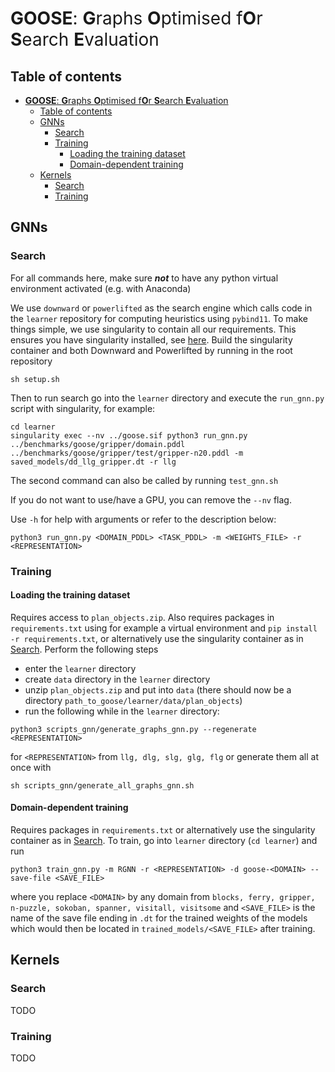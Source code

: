 # <span style="font-weight:normal">**GOOSE**: **G**raphs **O**ptimised f**O**r **S**earch **E**valuation</span>

## Table of contents
- [**GOOSE**: **G**raphs **O**ptimised f**O**r **S**earch **E**valuation](#goose-graphs-optimised-for-search-evaluation)
  - [Table of contents](#table-of-contents)
  - [GNNs](#gnns)
    - [Search](#search)
    - [Training](#training)
      - [Loading the training dataset](#loading-the-training-dataset)
      - [Domain-dependent training](#domain-dependent-training)
  - [Kernels](#kernels)
    - [Search](#search-1)
    - [Training](#training-1)

## GNNs
### Search
For all commands here, make sure ***not*** to have any python virtual environment activated (e.g. with Anaconda)

We use `downward` or `powerlifted` as the search engine which calls code in the `learner` repository for computing heuristics
using `pybind11`. To make things simple, we use singularity to contain all our requirements. This ensures you have
singularity installed, see [here](https://github.com/apptainer/singularity). Build the singularity container and both
Downward and Powerlifted by running in the root repository
```
sh setup.sh
```

Then to run search go into the `learner` directory and execute the `run_gnn.py` script with singularity, for example:
```
cd learner
singularity exec --nv ../goose.sif python3 run_gnn.py ../benchmarks/goose/gripper/domain.pddl ../benchmarks/goose/gripper/test/gripper-n20.pddl -m saved_models/dd_llg_gripper.dt -r llg
```

The second command can also be called by running `test_gnn.sh`

If you do not want to use/have a GPU, you can remove the `--nv` flag. 

Use `-h` for help with arguments or refer to the description below:
```
python3 run_gnn.py <DOMAIN_PDDL> <TASK_PDDL> -m <WEIGHTS_FILE> -r <REPRESENTATION>
```

### Training
#### Loading the training dataset
Requires access to `plan_objects.zip`. Also requires packages in `requirements.txt` using for example a virtual environment
and `pip install -r requirements.txt`, or alternatively use the singularity container as in [Search](#search). Perform the
following steps
- enter the `learner` directory
- create `data` directory in the `learner` directory
- unzip `plan_objects.zip` and put into `data` (there should now be a directory
  `path_to_goose/learner/data/plan_objects`)
- run the following while in the  `learner` directory:
```
python3 scripts_gnn/generate_graphs_gnn.py --regenerate <REPRESENTATION>
```
for `<REPRESENTATION>` from `llg, dlg, slg, glg, flg` or generate them all at once with
```
sh scripts_gnn/generate_all_graphs_gnn.sh
```

#### Domain-dependent training
Requires packages in `requirements.txt` or alternatively use the singularity container as in [Search](#search). To train, go
into ```learner``` directory (`cd learner`) and run
```
python3 train_gnn.py -m RGNN -r <REPRESENTATION> -d goose-<DOMAIN> --save-file <SAVE_FILE>
```
where you replace `<DOMAIN>` by any domain from `blocks, ferry, gripper, n-puzzle, sokoban, spanner, visitall,
visitsome` and `<SAVE_FILE>` is the name of the save file ending in `.dt` for the trained weights of the models which
would then be located in `trained_models/<SAVE_FILE>` after training.

## Kernels
### Search
TODO
### Training
TODO